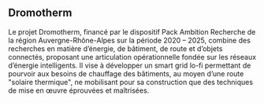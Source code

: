 ## Dromotherm

Le projet Dromotherm, financé par le dispositif Pack Ambition Recherche de la région Auvergne-Rhône-Alpes sur la période 2020 – 2025, combine des recherches en matière d’énergie, de bâtiment, de route et d’objets connectés, proposant une articulation opérationnelle fondée sur les réseaux d’énergie intelligents. Il vise à développer un smart grid lo-fi permettant de pourvoir aux besoins de chauffage des bâtiments, au moyen d’une route "solaire thermique", ne mobilisant pour sa construction que des techniques de mise en œuvre éprouvées et maîtrisées.

